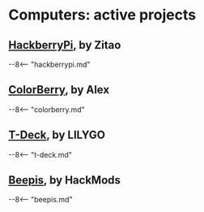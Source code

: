 # Computers: active projects


## [HackberryPi](#hackberrypi-by-zitao), by Zitao

--8<-- "hackberrypi.md"

## [ColorBerry](#colorberry-by-alex), by Alex

--8<-- "colorberry.md"

## [T-Deck](#t-deck-by-lilygo), by LILYGO

--8<-- "t-deck.md"

## [Beepis](#beepis-by-hackmods),  by HackMods

--8<-- "beepis.md"

